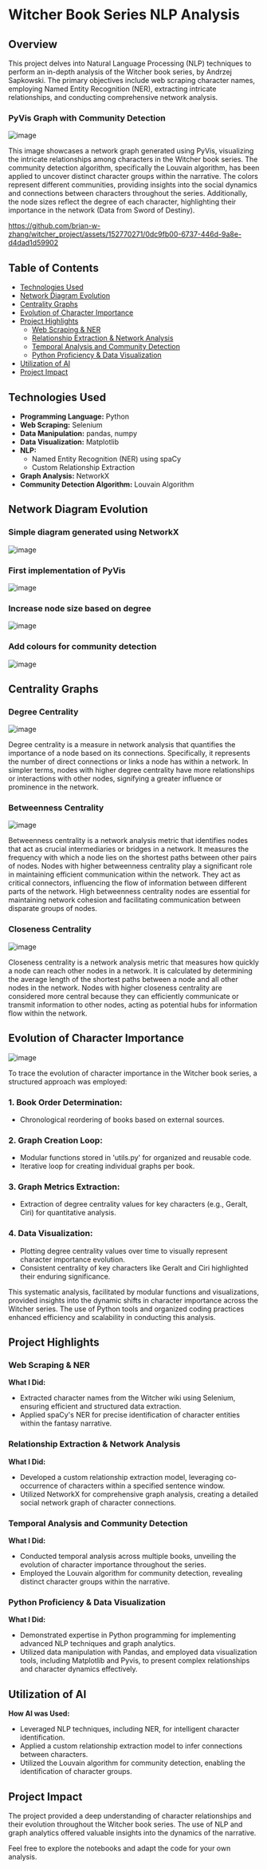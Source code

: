 # Witcher Book Series NLP Analysis

## Overview
This project delves into Natural Language Processing (NLP) techniques to perform an in-depth analysis of the Witcher book series, by Andrzej Sapkowski. The primary objectives include web scraping character names, employing Named Entity Recognition (NER), extracting intricate relationships, and conducting comprehensive network analysis.

### PyVis Graph with Community Detection
![image](https://github.com/brian-w-zhang/witcher_project/assets/152770271/7b62ba5f-8576-42ec-a24b-34ea47f2606d)

This image showcases a network graph generated using PyVis, visualizing the intricate relationships among characters in the Witcher book series. The community detection algorithm, specifically the Louvain algorithm, has been applied to uncover distinct character groups within the narrative. The colors represent different communities, providing insights into the social dynamics and connections between characters throughout the series. Additionally, the node sizes reflect the degree of each character, highlighting their importance in the network (Data from Sword of Destiny).

https://github.com/brian-w-zhang/witcher_project/assets/152770271/0dc9fb00-6737-446d-9a8e-d4dad1d59902

## Table of Contents
- [Technologies Used](#technologies-used)
- [Network Diagram Evolution](#network-diagram-evolution)
- [Centrality Graphs](#centrality-graphs)
- [Evolution of Character Importance](#evolution-of-character-importance)
- [Project Highlights](#project-highlights)
  - [Web Scraping & NER](#web-scraping--ner)
  - [Relationship Extraction & Network Analysis](#relationship-extraction--network-analysis)
  - [Temporal Analysis and Community Detection](#temporal-analysis-and-community-detection)
  - [Python Proficiency & Data Visualization](#python-proficiency--data-visualization)
- [Utilization of AI](#utilization-of-ai)
- [Project Impact](#project-impact)

## Technologies Used
- **Programming Language:** Python
- **Web Scraping:** Selenium
- **Data Manipulation:** pandas, numpy
- **Data Visualization:** Matplotlib
- **NLP:**
  - Named Entity Recognition (NER) using spaCy
  - Custom Relationship Extraction
- **Graph Analysis:** NetworkX
- **Community Detection Algorithm:** Louvain Algorithm

## Network Diagram Evolution

### Simple diagram generated using NetworkX
![image](https://github.com/brian-w-zhang/witcher_project/assets/152770271/77b07190-ae7a-4c8c-a64b-26a19591a0b7)

### First implementation of PyVis
![image](https://github.com/brian-w-zhang/witcher_project/assets/152770271/2a9c8ad3-655d-4fc3-8bfa-92b85a5e63e0)

### Increase node size based on degree
![image](https://github.com/brian-w-zhang/witcher_project/assets/152770271/e5ad42a5-ee81-4f44-95b5-d9b3bd9e3715)

### Add colours for community detection
![image](https://github.com/brian-w-zhang/witcher_project/assets/152770271/f5b23e3c-72bb-4a6f-b591-cd24febe4c5f)

## Centrality Graphs

### Degree Centrality
![image](https://github.com/brian-w-zhang/witcher_project/assets/152770271/f14914ca-bcb0-45df-8f1d-113c9216731a)

Degree centrality is a measure in network analysis that quantifies the importance of a node based on its connections. Specifically, it represents the number of direct connections or links a node has within a network. In simpler terms, nodes with higher degree centrality have more relationships or interactions with other nodes, signifying a greater influence or prominence in the network.

### Betweenness Centrality
![image](https://github.com/brian-w-zhang/witcher_project/assets/152770271/1fa601f7-4b5a-47fc-9dcc-d3aa978f87a9)

Betweenness centrality is a network analysis metric that identifies nodes that act as crucial intermediaries or bridges in a network. It measures the frequency with which a node lies on the shortest paths between other pairs of nodes. Nodes with higher betweenness centrality play a significant role in maintaining efficient communication within the network. They act as critical connectors, influencing the flow of information between different parts of the network. High betweenness centrality nodes are essential for maintaining network cohesion and facilitating communication between disparate groups of nodes.

### Closeness Centrality
![image](https://github.com/brian-w-zhang/witcher_project/assets/152770271/65f979b9-5290-496f-9d42-e1b259363ed5)

Closeness centrality is a network analysis metric that measures how quickly a node can reach other nodes in a network. It is calculated by determining the average length of the shortest paths between a node and all other nodes in the network. Nodes with higher closeness centrality are considered more central because they can efficiently communicate or transmit information to other nodes, acting as potential hubs for information flow within the network.

## Evolution of Character Importance

![image](https://github.com/brian-w-zhang/witcher_project/assets/152770271/3cd9a0b9-d7e0-4a7f-9925-87423c10f735)

To trace the evolution of character importance in the Witcher book series, a structured approach was employed:

### 1. Book Order Determination:
- Chronological reordering of books based on external sources.

### 2. Graph Creation Loop:
- Modular functions stored in 'utils.py' for organized and reusable code.
- Iterative loop for creating individual graphs per book.

### 3. Graph Metrics Extraction:
- Extraction of degree centrality values for key characters (e.g., Geralt, Ciri) for quantitative analysis.

### 4. Data Visualization:
- Plotting degree centrality values over time to visually represent character importance evolution.
- Consistent centrality of key characters like Geralt and Ciri highlighted their enduring significance.

This systematic analysis, facilitated by modular functions and visualizations, provided insights into the dynamic shifts in character importance across the Witcher series. The use of Python tools and organized coding practices enhanced efficiency and scalability in conducting this analysis.

## Project Highlights

### Web Scraping & NER
**What I Did:**
- Extracted character names from the Witcher wiki using Selenium, ensuring efficient and structured data extraction.
- Applied spaCy's NER for precise identification of character entities within the fantasy narrative.

### Relationship Extraction & Network Analysis
**What I Did:**
- Developed a custom relationship extraction model, leveraging co-occurrence of characters within a specified sentence window.
- Utilized NetworkX for comprehensive graph analysis, creating a detailed social network graph of character connections.

### Temporal Analysis and Community Detection
**What I Did:**
- Conducted temporal analysis across multiple books, unveiling the evolution of character importance throughout the series.
- Employed the Louvain algorithm for community detection, revealing distinct character groups within the narrative.

### Python Proficiency & Data Visualization
**What I Did:**
- Demonstrated expertise in Python programming for implementing advanced NLP techniques and graph analytics.
- Utilized data manipulation with Pandas, and employed data visualization tools, including Matplotlib and Pyvis, to present complex relationships and character dynamics effectively.

## Utilization of AI
**How AI was Used:**
- Leveraged NLP techniques, including NER, for intelligent character identification.
- Applied a custom relationship extraction model to infer connections between characters.
- Utilized the Louvain algorithm for community detection, enabling the identification of character groups.

## Project Impact
The project provided a deep understanding of character relationships and their evolution throughout the Witcher book series. The use of NLP and graph analytics offered valuable insights into the dynamics of the narrative.

Feel free to explore the notebooks and adapt the code for your own analysis.
